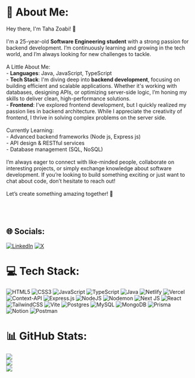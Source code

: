 # 💫 About Me:
 Hey there, I'm Taha Zoabi! 👋<br><br>I'm a 25-year-old **Software Engineering student** with a strong passion for backend development. I’m continuously learning and growing in the tech world, and I’m always looking for new challenges to tackle. <br><br>A Little About Me:<br>- **Languages**: Java, JavaScript, TypeScript  <br>- **Tech Stack**: I'm diving deep into **backend development**, focusing on building efficient and scalable applications. Whether it's working with databases, designing APIs, or optimizing server-side logic, I’m honing my skills to deliver clean, high-performance solutions.<br>- **Frontend**: I’ve explored frontend development, but I quickly realized my passion lies in backend architecture. While I appreciate the creativity of frontend, I thrive in solving complex problems on the server side.<br><br> Currently Learning:<br>- Advanced backend frameworks (Node js, Express js)<br>- API design & RESTful services<br>- Database management (SQL, NoSQL)<br><br>I’m always eager to connect with like-minded people, collaborate on interesting projects, or simply exchange knowledge about software development. If you’re looking to build something exciting or just want to chat about code, don’t hesitate to reach out!<br><br>Let’s create something amazing together! 🚀<br><br><br><br>
 


## 🌐 Socials:
[![LinkedIn](https://img.shields.io/badge/LinkedIn-%230077B5.svg?logo=linkedin&logoColor=white)](https://linkedin.com/in/tahazoabi) [![X](https://img.shields.io/badge/X-black.svg?logo=X&logoColor=white)](https://x.com/RealRangeDev) 

# 💻 Tech Stack:
![HTML5](https://img.shields.io/badge/html5-%23E34F26.svg?style=for-the-badge&logo=html5&logoColor=white) ![CSS3](https://img.shields.io/badge/css3-%231572B6.svg?style=for-the-badge&logo=css3&logoColor=white) ![JavaScript](https://img.shields.io/badge/javascript-%23323330.svg?style=for-the-badge&logo=javascript&logoColor=%23F7DF1E) ![TypeScript](https://img.shields.io/badge/typescript-%23007ACC.svg?style=for-the-badge&logo=typescript&logoColor=white) ![Java](https://img.shields.io/badge/java-%23ED8B00.svg?style=for-the-badge&logo=openjdk&logoColor=white) ![Netlify](https://img.shields.io/badge/netlify-%23000000.svg?style=for-the-badge&logo=netlify&logoColor=#00C7B7) ![Vercel](https://img.shields.io/badge/vercel-%23000000.svg?style=for-the-badge&logo=vercel&logoColor=white) ![Context-API](https://img.shields.io/badge/Context--Api-000000?style=for-the-badge&logo=react) ![Express.js](https://img.shields.io/badge/express.js-%23404d59.svg?style=for-the-badge&logo=express&logoColor=%2361DAFB) ![NodeJS](https://img.shields.io/badge/node.js-6DA55F?style=for-the-badge&logo=node.js&logoColor=white) ![Nodemon](https://img.shields.io/badge/NODEMON-%23323330.svg?style=for-the-badge&logo=nodemon&logoColor=%BBDEAD) ![Next JS](https://img.shields.io/badge/Next-black?style=for-the-badge&logo=next.js&logoColor=white) ![React](https://img.shields.io/badge/react-%2320232a.svg?style=for-the-badge&logo=react&logoColor=%2361DAFB) ![TailwindCSS](https://img.shields.io/badge/tailwindcss-%2338B2AC.svg?style=for-the-badge&logo=tailwind-css&logoColor=white) ![Vite](https://img.shields.io/badge/vite-%23646CFF.svg?style=for-the-badge&logo=vite&logoColor=white) ![Postgres](https://img.shields.io/badge/postgres-%23316192.svg?style=for-the-badge&logo=postgresql&logoColor=white) ![MySQL](https://img.shields.io/badge/mysql-4479A1.svg?style=for-the-badge&logo=mysql&logoColor=white) ![MongoDB](https://img.shields.io/badge/MongoDB-%234ea94b.svg?style=for-the-badge&logo=mongodb&logoColor=white) ![Prisma](https://img.shields.io/badge/Prisma-3982CE?style=for-the-badge&logo=Prisma&logoColor=white) ![Notion](https://img.shields.io/badge/Notion-%23000000.svg?style=for-the-badge&logo=notion&logoColor=white) ![Postman](https://img.shields.io/badge/Postman-FF6C37?style=for-the-badge&logo=postman&logoColor=white)
# 📊 GitHub Stats:
![](https://github-readme-stats.vercel.app/api?username=tahazoabi&theme=github_dark&hide_border=false&include_all_commits=false&count_private=false)<br/>
![](https://github-readme-streak-stats.herokuapp.com/?user=tahazoabi&theme=github_dark&hide_border=false)<br/>
![](https://github-readme-stats.vercel.app/api/top-langs/?username=tahazoabi&theme=github_dark&hide_border=false&include_all_commits=false&count_private=false&layout=compact)




